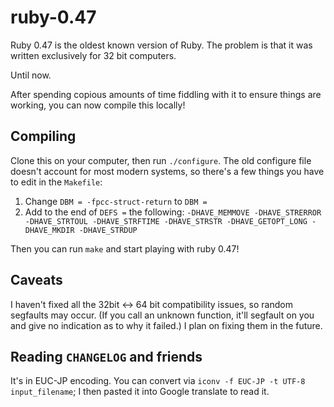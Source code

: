 # ruby-0.47

Ruby 0.47 is the oldest known version of Ruby. The problem is that it was written exclusively for 32 bit computers.

Until now.

After spending copious amounts of time fiddling with it to ensure things are working, you can now compile this locally!

## Compiling
Clone this on your computer, then run `./configure`. The old configure file doesn't account for most modern systems, so there's a few things you have to edit in the `Makefile`:

1. Change `DBM = -fpcc-struct-return` to `DBM = `
2. Add to the end of `DEFS =` the following: `-DHAVE_MEMMOVE -DHAVE_STRERROR -DHAVE_STRTOUL -DHAVE_STRFTIME -DHAVE_STRSTR -DHAVE_GETOPT_LONG -DHAVE_MKDIR -DHAVE_STRDUP`

Then you can run `make` and start playing with ruby 0.47!

## Caveats
I haven't fixed all the 32bit <-> 64 bit compatibility issues, so random segfaults may occur. (If you call an unknown function, it'll segfault on you and give no indication as to why it failed.) I plan on fixing them in the future.

## Reading `CHANGELOG` and friends
It's in EUC-JP encoding. You can convert via `iconv -f EUC-JP -t UTF-8 input_filename`; I then pasted it into Google translate to read it.
